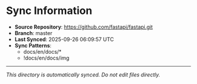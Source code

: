 # Sync Information

- **Source Repository**: https://github.com/fastapi/fastapi.git
- **Branch**: master
- **Last Synced**: 2025-09-26 06:09:57 UTC
- **Sync Patterns**:
  - docs/en/docs/*
  - !docs/en/docs/img

---
*This directory is automatically synced. Do not edit files directly.*
